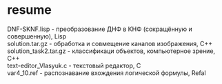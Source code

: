 # resume

DNF-SKNF.lisp - преобразование ДНФ в КНФ (сокращённую и совершенную), Lisp  
solution.tar.gz - обработка и совмещение каналов изображения, С++  
solution_task2.tar.gz - классификаци объектов, компьютерное зрение, С++  
text-editor_Vlasyuk.c - текстовый редактор, С  
var4_10.ref - распознавание вхождения логической формулы, Refal  

